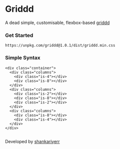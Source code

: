 # Griddd
A dead simple, customisable, flexbox-based [griddd](http://griddd.surge.sh/)

### Get Started
`https://unpkg.com/griddd@1.0.1/dist/griddd.min.css`

### Simple Syntax
```
<div class="container">
  <div class="columns">
    <div class="is-4"></div>
    <div class="is-8"></div>
  </div>
  <div class="columns">
    <div class="is-2"></div>
    <div class="is-8"></div>
    <div class="is-2"></div>
  </div>
  <div class="columns">
    <div class="is-8"></div>
    <div class="is-4"></div>
  </div>
</div>
        
```

Developed by [shankariyerr](https://github.com/shankariyerr)